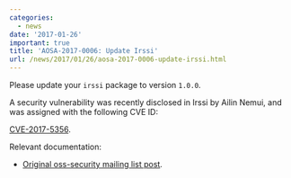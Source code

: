```yaml
---
categories:
  - news
date: '2017-01-26'
important: true
title: 'AOSA-2017-0006: Update Irssi'
url: /news/2017/01/26/aosa-2017-0006-update-irssi.html
---
```



Please update your `irssi` package to version `1.0.0`.

A security vulnerability was recently disclosed in Irssi by Ailin Nemui, and was assigned with the following CVE ID:

[CVE-2017-5356](https://cve.mitre.org/cgi-bin/cvename.cgi?name=CVE-2017-5336).

Relevant documentation:

- [Original oss-security mailing list post](http://seclists.org/oss-sec/2017/q1/73).